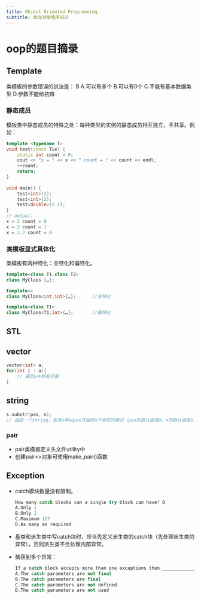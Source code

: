 ```yaml
---
title: Object Oriented Programming
subtitle: 面向对象程序设计
---
```


# oop的题目摘录

<!--more-->

## Template

类模板的参数错误的说法是：	B
A.可以有多个
B.可以有0个
C.不能有基本数据类型
D.参数不能给初值


### 静态成员

模板类中静态成员的特殊之处：每种类型的实例的静态成员相互独立，不共享。例如：

```cpp
template <typename T>
void test(const T&x) {
    static int count = 0;
    cout << "x = " << x << " count = " << count << endl;
    ++count;
    return;
}
 
void main() {
    test<int>(2);
    test<int>(2);
    test<double>(2.2);
}
// output:
x = 2 count = 0
x = 2 count = 1
x = 2.2 count = 0
```

### 类模板显式具体化

类模板有两种特化：全特化和偏特化。

```cpp
template<class T1,class T2>
class MyClass {…};

template<>
class MyClass<int,int>{…};      //全特化

template<class T1>
class MyClass<T1,int>{…};       //偏特化
```

## STL

## vector

```cpp
vector<int> a;
for(int i : a){
    // 遍历a中所有元素
}
```

## string

```c++
s.substr(pos, n); 
// 返回一个string，包含s中从pos开始的n个字符的拷贝（pos的默认值是0，n的默认值是s.size() - pos，即不加参数会默认拷贝整个s）
```

### pair

- pair类模板定义头文件utility中
- 创建pair<>对象可使用make_pair()函数

## Exception

- catch模块数量没有限制。

  ```cpp
  How many catch blocks can a single try block can have? D
  A.Only 1
  B.Only 2
  C.Maximum 127
  D.As many as required
  ```

- 基类和派生类中写catch块时，应当先定义派生类的catch块（先处理派生类的异常），否则派生类不会处理内部异常。

- 捕获到多个异常：

  ```cpp
  If a catch block accepts more than one exceptions then __________________ B
  A.The catch parameters are not final
  B.The catch parameters are final
  C.The catch parameters are not defined
  D.The catch parameters are not used
  ```
